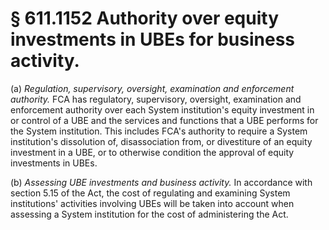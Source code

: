 # § 611.1152   Authority over equity investments in UBEs for business activity.

(a) *Regulation, supervisory, oversight, examination and enforcement authority.* FCA has regulatory, supervisory, oversight, examination and enforcement authority over each System institution's equity investment in or control of a UBE and the services and functions that a UBE performs for the System institution. This includes FCA's authority to require a System institution's dissolution of, disassociation from, or divestiture of an equity investment in a UBE, or to otherwise condition the approval of equity investments in UBEs.


(b) *Assessing UBE investments and business activity.* In accordance with section 5.15 of the Act, the cost of regulating and examining System institutions' activities involving UBEs will be taken into account when assessing a System institution for the cost of administering the Act.




